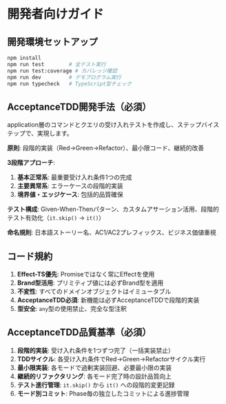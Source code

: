 # 開発者向けガイド

## 開発環境セットアップ
```bash
npm install
npm run test        # 全テスト実行
npm run test:coverage # カバレッジ確認
npm run dev         # デモプログラム実行
npm run typecheck   # TypeScript型チェック
```

## AcceptanceTDD開発手法（必須）

application層のコマンドとクエリの受け入れテストを作成し、ステップバイステップで、実現します。

**原則**: 段階的実装（Red→Green→Refactor）、最小限コード、継続的改善

**3段階アプローチ**:
1. **基本正常系**: 最重要受け入れ条件1つの完成
2. **主要異常系**: エラーケースの段階的実装
3. **境界値・エッジケース**: 包括的品質確保

**テスト構成**: Given-When-Thenパターン、カスタムアサーション活用、段階的テスト有効化（`it.skip()` → `it()`）

**命名規則**: 日本語ストーリー名、AC1/AC2プレフィックス、ビジネス価値重視

## コード規約
1. **Effect-TS優先**: Promiseではなく常にEffectを使用
2. **Brand型活用**: プリミティブ値には必ずBrand型を適用
3. **不変性**: すべてのドメインオブジェクトはイミュータブル
4. **AcceptanceTDD必須**: 新機能は必ずAcceptanceTDDで段階的実装
5. **型安全**: `any`型の使用禁止、完全な型注釈

## AcceptanceTDD品質基準（必須）
1. **段階的実装**: 受け入れ条件を1つずつ完了（一括実装禁止）
2. **TDDサイクル**: 各受け入れ条件でRed→Green→Refactorサイクル実行
3. **最小限実装**: 各モードで過剰実装回避、必要最小限の実装
4. **継続的リファクタリング**: 各モード完了時の設計品質向上
5. **テスト進行管理**: `it.skip()` から `it()` への段階的変更記録
6. **モード別コミット**: Phase毎の独立したコミットによる進捗管理